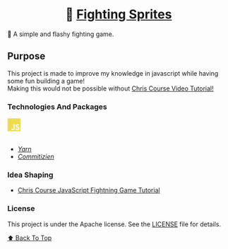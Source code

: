 <h1 id="Sprites" align="center">🤺 <a href="#">Fighting Sprites</a></h1>

🤺 A simple and flashy fighting game.

<h2>Purpose</h2>
This project is made to improve my knowledge in javascript while having some fun building a game! <br> 
Making this would not be possible without <a target="_blank" href="https://www.youtube.com/watch?v=vyqbNFMDRGQ">Chris Course Video Tutorial!</a>

<h3>Technologies And Packages</h3>
<a target="_blank" href="https://developer.mozilla.org/pt-BR/docs/Web/JavaScript">
  <img align="center" alt="JS" height="30" width="30" src="https://raw.githubusercontent.com/devicons/devicon/master/icons/javascript/javascript-plain.svg">
</a><br>
<br>

<ul>
  <li><a target="_blank" href="https://yarnpkg.com/"><i>Yarn</i></a></li>
  <li><a target="_blank" href="https://github.com/commitizen/cz-cli"><i>Commitizien</i></a></li>
</ul>

<h3>Idea Shaping</h3>
<ul>
  <li><a target="_blank" href="https://www.youtube.com/watch?v=vyqbNFMDRGQ">Chris Course JavaScript Fightning Game Tutorial</a></li>
</ul>

<h3>License</h3>

This project is under the Apache license. See the [LICENSE](LICENSE) file for details.

[⬆ Back To Top](#Sprites)<br>
